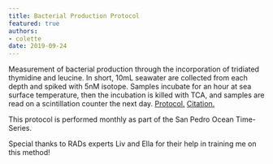 ```yaml
---
title: Bacterial Production Protocol
featured: true
authors:
- colette
date: 2019-09-24
---
```


Measurement of bacterial production through the incorporation of tridiated thymidine and leucine. In short, 10mL seawater are collected from each depth and spiked with 5nM isotope. Samples incubate for an hour at sea surface temperature, then the incubation is killed with TCA, and samples are read on a scintillation counter the next day. [Protocol.](files/Bacterial_Production_Protocol_CFH_9-26-19.pdf) [Citation.](https://link.springer.com/content/pdf/10.1007/BF00397184.pdf) 

This protocol is performed monthly as part of the San Pedro Ocean Time-Series. 

Special thanks to RADs experts Liv and Ella for their help in training me on this method! 




